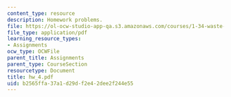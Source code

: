 ```yaml
---
content_type: resource
description: Homework problems.
file: https://ol-ocw-studio-app-qa.s3.amazonaws.com/courses/1-34-waste-containment-and-remediation-technology-spring-2004/b2565ffa37a1d29df2e42dee2f244e55_hw_4.pdf
file_type: application/pdf
learning_resource_types:
- Assignments
ocw_type: OCWFile
parent_title: Assignments
parent_type: CourseSection
resourcetype: Document
title: hw_4.pdf
uid: b2565ffa-37a1-d29d-f2e4-2dee2f244e55
---
```

